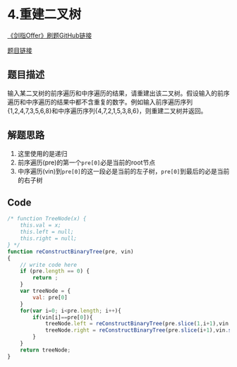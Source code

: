 # 4.重建二叉树

[《剑指Offer》刷题GitHub链接](https://github.com/zhning12/Coding-Interviews)

[题目链接](https://www.nowcoder.com/practice/8a19cbe657394eeaac2f6ea9b0f6fcf6?tpId=13&tqId=11157&rp=1&ru=/ta/coding-interviews&qru=/ta/coding-interviews/question-ranking)

## 题目描述
输入某二叉树的前序遍历和中序遍历的结果，请重建出该二叉树。假设输入的前序遍历和中序遍历的结果中都不含重复的数字。例如输入前序遍历序列{1,2,4,7,3,5,6,8}和中序遍历序列{4,7,2,1,5,3,8,6}，则重建二叉树并返回。

## 解题思路
1. 这里使用的是递归
2. 前序遍历(pre)的第一个`pre[0]`必是当前的root节点
3. 中序遍历(vin)到`pre[0]`的这一段必是当前的左子树，`pre[0]`到最后的必是当前的右子树

## Code
```javascript
/* function TreeNode(x) {
    this.val = x;
    this.left = null;
    this.right = null;
} */
function reConstructBinaryTree(pre, vin)
{
    // write code here
    if (pre.length == 0) {
        return ;
    }
    var treeNode = {
        val: pre[0]
    }
    for(var i=0; i<pre.length; i++){
        if(vin[i]==pre[0]){
            treeNode.left = reConstructBinaryTree(pre.slice(1,i+1),vin.slice(0,i));
            treeNode.right = reConstructBinaryTree(pre.slice(i+1),vin.slice(i+1));
        }
    }
    return treeNode;
}
```
